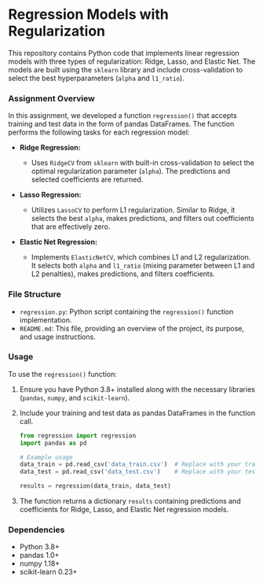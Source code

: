 # Regression Models with Regularization

This repository contains Python code that implements linear regression models with three types of regularization: Ridge, Lasso, and Elastic Net. The models are built using the `sklearn` library and include cross-validation to select the best hyperparameters (`alpha` and `l1_ratio`).

### Assignment Overview

In this assignment, we developed a function `regression()` that accepts training and test data in the form of pandas DataFrames. The function performs the following tasks for each regression model:

- **Ridge Regression:**
  - Uses `RidgeCV` from `sklearn` with built-in cross-validation to select the optimal regularization parameter (`alpha`). The predictions and selected coefficients are returned.

- **Lasso Regression:**
  - Utilizes `LassoCV` to perform L1 regularization. Similar to Ridge, it selects the best `alpha`, makes predictions, and filters out coefficients that are effectively zero.

- **Elastic Net Regression:**
  - Implements `ElasticNetCV`, which combines L1 and L2 regularization. It selects both `alpha` and `l1_ratio` (mixing parameter between L1 and L2 penalties), makes predictions, and filters coefficients.

### File Structure

- `regression.py`: Python script containing the `regression()` function implementation.
- `README.md`: This file, providing an overview of the project, its purpose, and usage instructions.

### Usage

To use the `regression()` function:

1. Ensure you have Python 3.8+ installed along with the necessary libraries (`pandas`, `numpy`, and `scikit-learn`).
   
2. Include your training and test data as pandas DataFrames in the function call.
   
   ```python
   from regression import regression
   import pandas as pd
   
   # Example usage
   data_train = pd.read_csv('data_train.csv')  # Replace with your training data
   data_test = pd.read_csv('data_test.csv')    # Replace with your test data
   
   results = regression(data_train, data_test)
   ```
   
3. The function returns a dictionary `results` containing predictions and coefficients for Ridge, Lasso, and Elastic Net regression models.

### Dependencies

- Python 3.8+
- pandas 1.0+
- numpy 1.18+
- scikit-learn 0.23+
